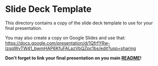 # Slide Deck Template

This directory contains a copy of the slide deck template to use for your final presentation.

You may also create a copy on Google Slides and use that: https://docs.google.com/presentation/d/1QfrfYRw-lzqqWyTW41_bwmHAP6KfuFALazVbQZpc1bs/edit?usp=sharing

**Don't forget to link your final presentation on you main [README](../README.md#links)!**
